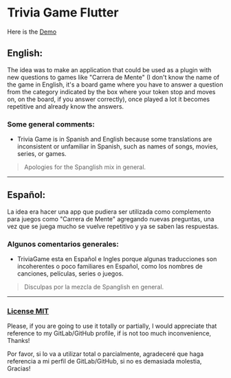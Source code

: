 # Trivia Game Flutter

Here is the [Demo](https://fcampo.gitlab.io/trivia-game-flutter/#/)

## English:

The idea was to make an application that could be used as a plugin with new questions to games like "Carrera de Mente" (I don't know the name of the game in English, it's a board game where you have to answer a question from the category indicated by the box where your token stop and moves on, on the board, if you answer correctly), once played a lot it becomes repetitive and already know the answers.

### Some general comments:

* Trivia Game is in Spanish and English because some translations are inconsistent or unfamiliar in Spanish, such as names of songs, movies, series, or games.

> Apologies for the Spanglish mix in general.

___
## Español:

La idea era hacer una app que pudiera ser utilizada como complemento para juegos como "Carrera de Mente" agregando nuevas preguntas, una vez que se juega mucho se vuelve repetitivo y ya se saben las respuestas.

### Algunos comentarios generales:

* TriviaGame esta en Español e Ingles porque algunas traducciones son incoherentes o poco familiares en Español, como los nombres de canciones, películas, series o juegos.

> Disculpas por la mezcla de Spanglish en general.

---
### [License MIT](https://gitlab.com/FCampo/trivia-game-flutter/-/blob/main/LICENSE)

Please, if you are going to use it totally or partially, I would appreciate that reference to my GitLab/GitHub profile, if is not too much inconvenience, Thanks!

Por favor, si lo va a utilizar total o parcialmente, agradeceré que haga referencia a mi perfil de GitLab/GitHub, si no es demasiada molestia, Gracias!
